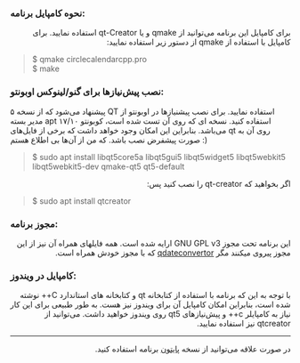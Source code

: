### نحوه کامپایل برنامه:
<p dir=rtl>
برای کامپایل این برنامه می‌توانید از qmake و یا qt-Creator استفاده نمایید. برای کامپایل با استفاده از qmake از دستور زیر استفاده نمایید:  
</p>

> $ qmake circlecalendarcpp.pro  
> $ make


### نصب پیش‌نیازها برای گنو/لینوکس اوبونتو:
<p dir-rtl>
پیشنهاد می‌شود که از نسخه ۵ QT استفاده نمایید. برای نصب پیشنیاز‌ها در اوبونتو از مدیر بسته apt استفاده کنید.
نسخه‌ ای که روی آن تست شده است، کوبونتو ۱۷/۱۰ می‌باشد. بنابراین این امکان وجود خواهد داشت که برخی از فایل‌های qt روی آن به صورت پیشفرض نصب باشد. که من از 
آن‌ها بی  اطلاع هستم :)

</p>

> $ sudo apt install libqt5core5a libqt5gui5 libqt5widget5 libqt5webkit5 libqt5webkit5-dev qmake-qt5 qt5-default
<p dir=rtl>
اگر بخواهید که qt-creator را نصب کنید پس:
  </p>

> $ sudo apt install qtcreator

### مجوز برنامه:
<p dir=rtl>
این برنامه تحت مجوز GNU GPL v3 ارایه شده است. 
همه فایلهای همراه آن نیز از این مجوز پیروی میکنند مگر
<a href="https://www.github.com/kharazi/qdateconvertor">qdateconvertor</a>
که با مجوز خودش همراه است.

</p>


### کامپایل در ویندوز:
<p dir=rtl>
با توجه به این که برنامه با استفاده از کتابخانه qt و کتابخانه‌‌ های استاندارد C++ نوشته شده است، 
بنابراین امکان کامپایل آن برای ویندوز نیز هست. به طور طبیعی برای این کار نیاز به کامپایلر c++ و پیش‌نیازهای qt5 روی ویندوز خواهید داشت.
می‌توانید از qtcreator نیز استفاده نمایید.
</p>

***
<p dir=rtl>
در صورت علاقه می‌توانید از نسخه
  <a href="https://gitlab.com/sajed68/circle-clock-widget">پایتون</a>
برنامه استفاده کنید.

</p>
